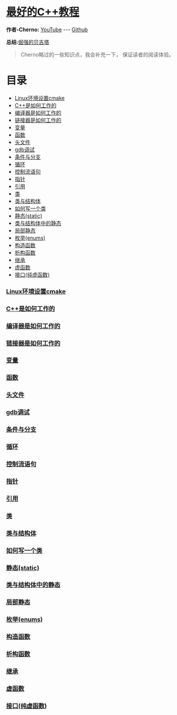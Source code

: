 # [最好的C++教程](https://www.youtube.com/watch?v=18c3MTX0PK0&list=PLlrATfBNZ98dudnM48yfGUldqGD0S4FFb)

**作者-Cherno:** [YouTube](https://www.youtube.com/channel/UCQ-W1KE9EYfdxhL6S4twUNw) --- [Github](https://github.com/TheCherno)

**总结:**[倔强的贝吉塔](https://github.com/demonlord1997)
> Cherno略过的一些知识点，我会补充一下， 保证读者的阅读体验。

# 目录
<!-- vim-markdown-toc GFM -->

* [Linux环境设置cmake](#linux环境设置cmake)
* [C++是如何工作的              <!-- TODO -->](#c是如何工作的-----------------todo---)
* [编译器是如何工作的                <!-- TODO -->](#编译器是如何工作的-------------------todo---)
* [链接器是如何工作的                  <!-- TODO -->](#链接器是如何工作的---------------------todo---)
* [变量                             <!-- TODO -->](#变量--------------------------------todo---)
* [函数                              <!-- TODO -->](#函数---------------------------------todo---)
* [头文件                        <!-- TODO -->](#头文件---------------------------todo---)
* [gdb调试                          <!-- TODO -->](#gdb调试-----------------------------todo---)
* [条件与分支         <!-- TODO -->](#条件与分支------------todo---)
* [循环                                 <!-- TODO -->](#循环------------------------------------todo---)
* [控制流语句                    <!-- TODO -->](#控制流语句-----------------------todo---)
* [指针                              <!-- TODO -->](#指针---------------------------------todo---)
* [引用                            <!-- TODO -->](#引用-------------------------------todo---)
* [类                                 <!-- TODO -->](#类------------------------------------todo---)
* [类与结构体              <!-- TODO -->](#类与结构体-----------------todo---)
* [如何写一个类          <!-- TODO -->](#如何写一个类-------------todo---)
* [静态(static)                        <!-- TODO -->](#静态static---------------------------todo---)
* [类与结构体中的静态 <!-- TODO -->](#类与结构体中的静态----todo---)
* [局部静态                      <!-- TODO -->](#局部静态-------------------------todo---)
* [枚举(enums)                          <!-- TODO -->](#枚举enums-----------------------------todo---)
* [构造函数                      <!-- TODO -->](#构造函数-------------------------todo---)
* [析构函数                       <!-- TODO -->](#析构函数--------------------------todo---)
* [继承](#继承)
* [虚函数](#虚函数)
* [接口(纯虚函数)](#接口纯虚函数)

<!-- vim-markdown-toc -->

### [Linux环境设置cmake](./cmake_environment_set)
### [C++是如何工作的](./how_C++_works)              <!-- TODO -->
### [编译器是如何工作的](./compiler)                <!-- TODO -->
### [链接器是如何工作的](./linker)                  <!-- TODO -->
### [变量](./variables)                             <!-- TODO -->
### [函数](./funcions)                              <!-- TODO -->
### [头文件](./header_files)                        <!-- TODO -->
### [gdb调试](./gbd_debug)                          <!-- TODO -->
### [条件与分支](./conditions_and_branches)         <!-- TODO -->
### [循环](./loops)                                 <!-- TODO -->
### [控制流语句](./control_flow)                    <!-- TODO -->
### [指针](./pointers)                              <!-- TODO -->
### [引用](./references)                            <!-- TODO -->
### [类](./classes)                                 <!-- TODO -->
### [类与结构体](./classes_vs_structs)              <!-- TODO -->
### [如何写一个类](./how_to_write_a_class)          <!-- TODO -->
### [静态(static)](./static)                        <!-- TODO -->
### [类与结构体中的静态](./static_for_classes_and_structs) <!-- TODO -->
### [局部静态](./local_static)                      <!-- TODO -->
### [枚举(enums)](./enums)                          <!-- TODO -->
### [构造函数](./constructors)                      <!-- TODO -->
### [析构函数](./destructors)                       <!-- TODO -->
### [继承](./inheritance)
### [虚函数](./virtual_funciton)
### [接口(纯虚函数)](./interfaces_pure_virtual_funciton)

